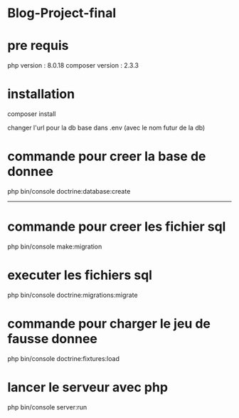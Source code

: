 # Blog-Project-final


# pre requis

php version : 8.0.18
composer version : 2.3.3


# installation

composer install

changer l'url pour la db base dans .env (avec le nom futur de la db)

# commande pour creer la base de donnee
php bin/console doctrine:database:create

---

# commande pour creer les fichier sql

php bin/console make:migration

# executer les fichiers sql

php bin/console doctrine:migrations:migrate

# commande pour charger le jeu de fausse donnee

php bin/console doctrine:fixtures:load

# lancer le serveur avec php
php bin/console server:run


